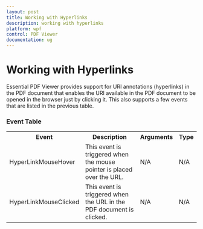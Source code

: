 ```yaml
---
layout: post
title: Working with Hyperlinks 
description: working with hyperlinks 
platform: wpf
control: PDF Viewer
documentation: ug
---
```


# Working with Hyperlinks 

Essential PDF Viewer provides support for URI annotations (hyperlinks) in the PDF document that enables the URI available in the PDF document to be opened in the browser just by clicking it. This also supports a few events that are listed in the previous table.

### Event Table

<table>
<tr>
<th>
Event </th><th>
Description </th><th>
Arguments </th><th>
Type </th></tr>
<tr>
<td>
HyperLinkMouseHover</td><td>
This event is triggered when the mouse pointer is placed over the URL.</td><td>
N/A</td><td>
N/A</td></tr>
<tr>
<td>
HyperLinkMouseClicked</td><td>
This event is triggered when the URL in the PDF document is clicked.</td><td>
N/A</td><td>
N/A</td></tr>
</table>

